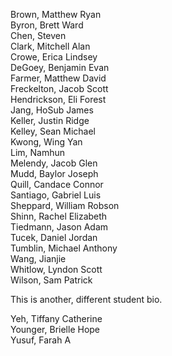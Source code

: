 Brown, Matthew Ryan   
Byron, Brett Ward   
Chen, Steven   
Clark, Mitchell Alan   
Crowe, Erica Lindsey   
DeGoey, Benjamin Evan   
Farmer, Matthew David   
Freckelton, Jacob Scott   
Hendrickson, Eli Forest   
Jang, HoSub James   
Keller, Justin Ridge   
Kelley, Sean Michael   
Kwong, Wing Yan   
Lim, Namhun   
Melendy, Jacob Glen   
Mudd, Baylor Joseph   
Quill, Candace Connor   
Santiago, Gabriel Luis   
Sheppard, William Robson   
Shinn, Rachel Elizabeth   
Tiedmann, Jason Adam   
Tucek, Daniel Jordan   
Tumblin, Michael Anthony   
Wang, Jianjie   
Whitlow, Lyndon Scott   
Wilson, Sam Patrick   

This is another, different student bio.


Yeh, Tiffany Catherine   
Younger, Brielle Hope   
Yusuf, Farah A
